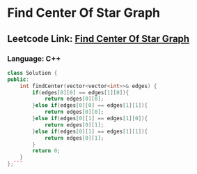 # Find Center Of Star Graph

## Leetcode Link: [Find Center Of Star Graph](https://leetcode.com/problems/find-center-of-star-graph/)
### Language: C++

```cpp
class Solution {
public:
    int findCenter(vector<vector<int>>& edges) {
        if(edges[0][0] == edges[1][0]){
            return edges[0][0];
        }else if(edges[0][0] == edges[1][1]){
            return edges[0][0];
        }else if(edges[0][1] == edges[1][0]){
            return edges[0][1];
        }else if(edges[0][1] == edges[1][1]){
            return edges[0][1];
        }
        return 0;
    }
};```



